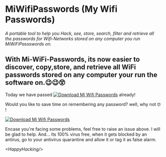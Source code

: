 # MiWifiPasswords (My Wifi Passwords)
_A portable tool to help you Hack, see, store, search, filter and retrieve all the passwords for Wifi-Networks stored on any computer you run *MiWiFiPassswords on*._

## With Mi-WiFi-Passwords, its now easier to discover, copy,store, and retrieve all WiFi passwords stored on any computer your run the software on.😉😉😲

Today we have passed [![Download Mi Wifi Passwords](https://img.shields.io/sourceforge/dt/miwifipasswords.svg)](https://sourceforge.net/projects/miwifipasswords/files/latest/download) already! 

Would you like to save time on remembering any password? well, why not 🤓 !


[![Download Mi Wifi Passwords](https://a.fsdn.com/con/app/sf-download-button)](https://sourceforge.net/projects/miwifipasswords/files/latest/download)


Encase you're facing some problems, feel free to raise an issue above. I will be glad to help.
And... Its 100% virus free, when it gets blocked by an antirus, go to your antivirus quarantine and allow it or tag it as false alarm.

*<_HappyHacking_/>*
